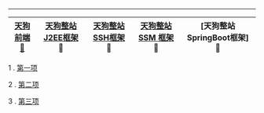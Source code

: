 --- 
[天狗前端 🐶](https://github.com/stevenli91748/JAVA-Architecture/blob/master/project/TDog%20FrontEnd/README)| [天狗整站 J2EE框架](https://github.com/stevenli91748/JAVA-Architecture/blob/master/project/TDog%20J2EE%20Project/README) 🐶 |[天狗整站 SSH框架](https://github.com/stevenli91748/JAVA-Architecture/blob/master/project/TDog%20SSH%20Project/README) 🐶| [天狗整站 SSM 框架](https://github.com/stevenli91748/JAVA-Architecture/blob/master/project/TDog%20SSM%20Project/README)🐶 | [天狗整站 SpringBoot框架] 🐶|
------------ | -------------|----------- |---------- | -----------------|


   
1 . [第一项](https://github.com/stevenli91748/JAVA-Architecture/blob/master/project/TDog%20FrontEnd/README)  

2 . [第二项](https://github.com/stevenli91748/JAVA-Architecture/blob/master/project/TDog%20J2EE%20Project/README)  

3 . [第三项](https://github.com/stevenli91748/JAVA-Architecture/blob/master/project/TDog%20SSH%20Project/README)   
